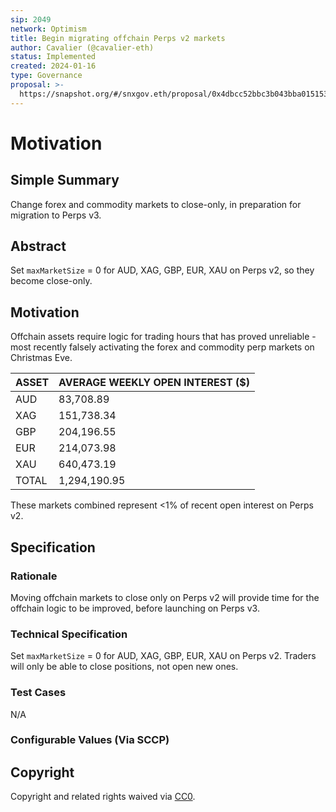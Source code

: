 ```yaml
---
sip: 2049
network: Optimism
title: Begin migrating offchain Perps v2 markets
author: Cavalier (@cavalier-eth)
status: Implemented
created: 2024-01-16
type: Governance
proposal: >-
  https://snapshot.org/#/snxgov.eth/proposal/0x4dbcc52bbc3b043bba01515336ce47e0b1c42b41828383b4ab9014ce9830b175
---
```


# Motivation
<!--You can leave these HTML comments in your merged SIP and delete the visible duplicate text guides, they will not appear and may be helpful to refer to if you edit it again. This is the suggested template for new SIPs. Note that an SIP number will be assigned by an editor. When opening a pull request to submit your SIP, please use an abbreviated title in the filename, `sip-draft_title_abbrev.md`. The title should be 44 characters or less.-->

## Simple Summary
<!--"If you can't explain it simply, you don't understand it well enough." Simply describe the outcome the proposed changes intends to achieve. This should be non-technical and accessible to a casual community member.-->
Change forex and commodity markets to close-only, in preparation for migration to Perps v3.

## Abstract

<!--A short (~200 word) description of the proposed change, the abstract should clearly describe the proposed change. This is what *will* be done if the SIP is implemented, not *why* it should be done or *how* it will be done. If the SIP proposes deploying a new contract, write, "we propose to deploy a new contract that will do x".-->

Set `maxMarketSize` = 0 for AUD, XAG, GBP, EUR, XAU on Perps v2, so they become close-only.

## Motivation

<!--This is the problem statement. This is the *why* of the SIP. It should clearly explain *why* the current state of the protocol is inadequate.  It is critical that you explain *why* the change is needed, if the SIP proposes changing how something is calculated, you must address *why* the current calculation is inaccurate or wrong. This is not the place to describe how the SIP will address the issue!-->

Offchain assets require logic for trading hours that has proved unreliable - most recently falsely activating the forex and commodity perp markets on Christmas Eve.


| ASSET    | AVERAGE WEEKLY OPEN INTEREST ($)|
|----------|----------------------|
| AUD      | 83,708.89            |
| XAG      | 151,738.34           |
| GBP      | 204,196.55           |
| EUR      | 214,073.98           |
| XAU      | 640,473.19           |
| TOTAL    | 1,294,190.95       |

These markets combined represent <1% of recent open interest on Perps v2.

## Specification

<!--The specification should describe the syntax and semantics of any new feature, there are five sections
1. Overview
2. Rationale
3. Technical Specification
4. Test Cases
5. Configurable Values
-->

### Rationale

<!--This is where you explain the reasoning behind how you propose to solve the problem. Why did you propose to implement the change in this way, what were the considerations and trade-offs. The rationale fleshes out what motivated the design and why particular design decisions were made. It should describe alternate designs that were considered and related work. The rationale may also provide evidence of consensus within the community, and should discuss important objections or concerns raised during discussion.-->

Moving offchain markets to close only on Perps v2 will provide time for the offchain logic to be improved, before launching on Perps v3. 

### Technical Specification

<!--The technical specification should outline the public API of the changes proposed. That is, changes to any of the interfaces Synthetix currently exposes or the creations of new ones.-->

Set `maxMarketSize` = 0 for AUD, XAG, GBP, EUR, XAU on Perps v2. Traders will only be able to close positions, not open new ones.

### Test Cases

<!--Test cases for an implementation are mandatory for SIPs but can be included with the implementation..-->

N/A

### Configurable Values (Via SCCP)

<!--Please list all values configurable via SCCP under this implementation.-->

## Copyright

Copyright and related rights waived via [CC0](https://creativecommons.org/publicdomain/zero/1.0/).
